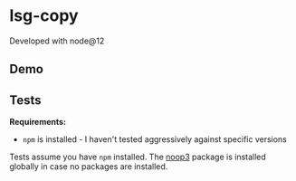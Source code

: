 # lsg-copy

Developed with node@12

## Demo

<script id="asciicast-eDkrkPcQ8hMM6YWSk93IdbIMt" src="https://asciinema.org/a/eDkrkPcQ8hMM6YWSk93IdbIMt.js" async></script>

## Tests

**Requirements:**

- `npm` is installed - I haven't tested aggressively against specific versions

Tests assume you have `npm` installed. The [noop3](https://www.npmjs.com/package/noop3) package is installed globally in case no packages are installed.
